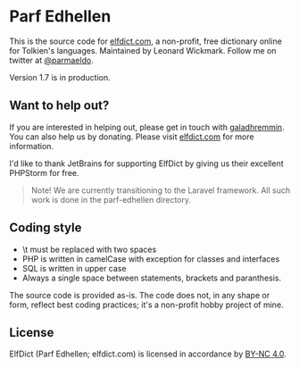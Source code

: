 Parf Edhellen
==============
This is the source code for [elfdict.com](http://www.elfdict.com), a non-profit, free dictionary online for Tolkien's languages. Maintained by Leonard Wickmark. Follow me on twitter at [@parmaeldo](https://twitter.com/parmaeldo).

Version 1.7 is in production.

Want to help out?
-----------------

If you are interested in helping out, please get in touch with [galadhremmin](https://github.com/galadhremmin).
You can also help us by donating. Please visit [elfdict.com](http://www.elfdict.com) for more information.

I'd like to thank JetBrains for supporting ElfDict by giving us their excellent PHPStorm for free.

> 
> Note! We are currently transitioning to the Laravel framework. All such work is done in the parf-edhellen directory.
>

Coding style
------------
* \t must be replaced with two spaces
* PHP is written in camelCase with exception for classes and interfaces
* SQL is written in upper case
* Always a single space between statements, brackets and paranthesis.

The source code is provided as-is. The code does not, in any shape or form, reflect best coding practices; it's a non-profit hobby project of mine.

License
-------
ElfDict (Parf Edhellen; elfdict.com) is licensed in accordance by [BY-NC 4.0](http://creativecommons.org/licenses/by-nc/4.0/).

